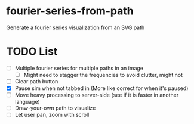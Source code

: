 # fourier-series-from-path
Generate a fourier series visualization from an SVG path


# TODO List
- [ ] Multiple fourier series for multiple paths in an image
    - [ ] Might need to stagger the frequencies to avoid clutter, might not
- [ ] Clear path button
- [X] Pause sim when not tabbed in (More like correct for when it's paused)
- [ ] Move heavy processing to server-side (see if it is faster in another language)
- [ ] Draw-your-own path to visualize
- [ ] Let user pan, zoom with scroll
